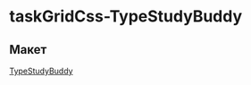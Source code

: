 # taskGridCss-TypeStudyBuddy

## Макет

[TypeStudyBuddy](https://www.figma.com/file/FRFwqrlyXJHukpA8WJzLcg/%F0%9F%93%B0-Type-Study-Buddy-(Community)?type=design&node-id=9-1&mode=design&t=2Av7lVN2pivPt8cQ-0)

